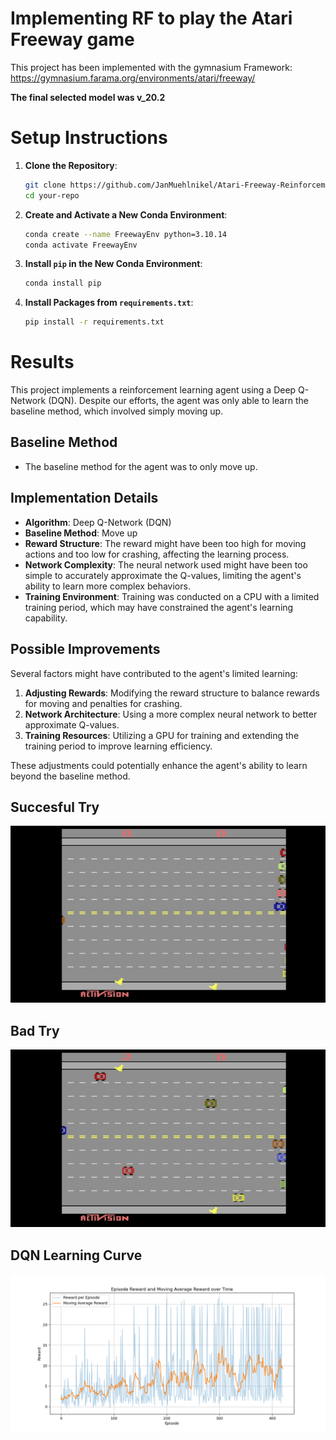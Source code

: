 # Implementing RF to play the Atari Freeway game

This project has been implemented with the gymnasium Framework: https://gymnasium.farama.org/environments/atari/freeway/

**The final selected model was v_20.2**

# Setup Instructions

1. **Clone the Repository**:
    ```bash
    git clone https://github.com/JanMuehlnikel/Atari-Freeway-Reinforcement-Learning
    cd your-repo
    ```

2. **Create and Activate a New Conda Environment**:
    ```bash
    conda create --name FreewayEnv python=3.10.14
    conda activate FreewayEnv
    ```

3. **Install `pip` in the New Conda Environment**:
    ```bash
    conda install pip
    ```

4. **Install Packages from `requirements.txt`**:
    ```bash
    pip install -r requirements.txt
    ```

# Results

This project implements a reinforcement learning agent using a Deep Q-Network (DQN). Despite our efforts, the agent was only able to learn the baseline method, which involved simply moving up.

## Baseline Method
- The baseline method for the agent was to only move up.

## Implementation Details
- **Algorithm**: Deep Q-Network (DQN)
- **Baseline Method**: Move up
- **Reward Structure**: The reward might have been too high for moving actions and too low for crashing, affecting the learning process.
- **Network Complexity**: The neural network used might have been too simple to accurately approximate the Q-values, limiting the agent's ability to learn more complex behaviors.
- **Training Environment**: Training was conducted on a CPU with a limited training period, which may have constrained the agent's learning capability.

## Possible Improvements
Several factors might have contributed to the agent's limited learning:
1. **Adjusting Rewards**: Modifying the reward structure to balance rewards for moving and penalties for crashing.
2. **Network Architecture**: Using a more complex neural network to better approximate Q-values.
3. **Training Resources**: Utilizing a GPU for training and extending the training period to improve learning efficiency.

These adjustments could potentially enhance the agent's ability to learn beyond the baseline method.

## Succesful Try
![DEMO](succesful_try.gif)

## Bad Try
![Bad](bad_try.gif)

## DQN Learning Curve

![Rewards](freeway/dqn/figures/v_20.2/rewards_figure.png)

